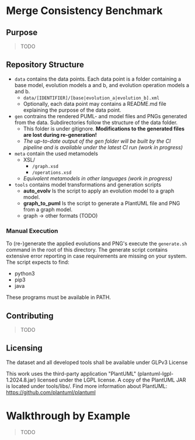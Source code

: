 # Merge Consistency Benchmark

## Purpose
> TODO

## Repository Structure

* ``data`` contains the data points. Each data point is a folder containing a base model, evolution models a and b, and evolution operation models a and b.
  * ``data/[IDENTIFIER]/[base|evolution_a|evolution_b].xml``
  * Optionally, each data point may contains a README.md file explaining the purpose of the data point.
* ``gen`` contrains the rendered PUML- and model files and PNGs generated from the data. Subdirectories follow the structure of the data folder.
  * This folder is under gitignore. **Modifications to the generated files are lost during re-generation!**
  * *The up-to-date output of the gen folder will be built by the CI pipeline and is available under the latest CI run (work in progress)*
* ``meta`` contain the used metamodels
  * XSL/
    *  ``/graph.xsd``
    *  ``/operations.xsd``
  * *Equivalent metamodels in other languages (work in progress)*
* ``tools`` contains model transformations and generation scripts
  * **auto_evolv** Is the script to apply an evolution model to a graph model.
  * **graph_to_puml** Is the script to generate a PlantUML file and PNG from a graph model.
  * graph -> other formats  (TODO)
  
### Manual Execution

To (re-)generate the applied evolutions and PNG's execute the ``generate.sh`` command in the root of this directory. The generate script contains extensive error reporting in case requirements are missing on your system. The script expects to find:
* python3
* pip3
* java

These programs must be available in PATH.

## Contributing
> TODO

## Licensing

The dataset and all developed tools shall be available under GLPv3 License

This work uses the third-party application "PlantUML" (plantuml-lgpl-1.2024.8.jar) licensed under the LGPL license. A copy of the PlantUML JAR is located under tools/libs/.
Find more information about PlantUML: https://github.com/plantuml/plantuml

# Walkthrough by Example
> TODO